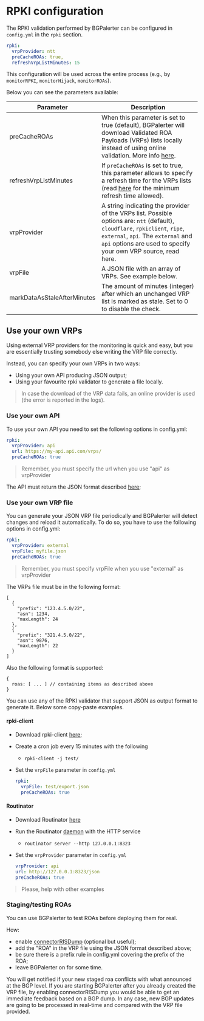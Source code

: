 # RPKI configuration

The RPKI validation performed by BGPalerter can be configured in `config.yml` in the `rpki` section.

```yaml
rpki:
  vrpProvider: ntt
  preCacheROAs: true,
  refreshVrpListMinutes: 15
```

This configuration will be used across the entire process (e.g., by `monitorRPKI`, `monitorHijack`, `monitorROAs`).

Below you can see the parameters available:

|Parameter| Description| 
|---|---|
|preCacheROAs| When this parameter is set to true (default), BGPalerter will download Validated ROA Payloads (VRPs) lists locally instead of using online validation. More info [here](https://github.com/massimocandela/rpki-validator).|
|refreshVrpListMinutes| If `preCacheROAs` is set to true, this parameter allows to specify a refresh time for the VRPs lists (read [here](https://github.com/massimocandela/rpki-validator#rpki-auto-refresh-limits) for the minimum refresh time allowed). |
|vrpProvider| A string indicating the provider of the VRPs list. Possible options are: `ntt` (default), `cloudflare`, `rpkiclient`, `ripe`, `external`, `api`. The `external` and `api` options are used to specify your own VRP source, read here.|
|vrpFile| A JSON file with an array of VRPs. See example below.|
|markDataAsStaleAfterMinutes| The amount of minutes (integer) after which an unchanged VRP list is marked as stale. Set to 0 to disable the check. |


## Use your own VRPs
Using external VRP providers for the monitoring is quick and easy, but you are essentially trusting somebody else writing the VRP file correctly. 

Instead, you can specify your own VRPs in two ways:

* Using your own API producing JSON output;
* Using your favourite rpki validator to generate a file locally.

> In case the download of the VRP data fails, an online provider is used (the error is reported in the logs).

### Use your own API
To use your own API you need to set the following options in config.yml:

```yaml
rpki:
  vrpProvider: api
  url: https://my-api.api.com/vrps/
  preCacheROAs: true
```

> Remember, you must specify the url when you use "api" as vrpProvider

The API must return the JSON format described [here](https://github.com/massimocandela/rpki-validator#vrps-on-custom-api);

### Use your own VRP file

You can generate your JSON VRP file periodically and BGPalerter will detect changes and reload it automatically.
To do so, you have to use the following options in config.yml:

```yaml
rpki:
  vrpProvider: external
  vrpFile: myfile.json
  preCacheROAs: true
```

> Remember, you must specify vrpFile when you use "external" as vrpProvider


The VRPs file must be in the following format:
```json5
[
  {
    "prefix": "123.4.5.0/22",
    "asn": 1234,
    "maxLength": 24
  },
  {
    "prefix": "321.4.5.0/22",
    "asn": 9876,
    "maxLength": 22
  }
]
```

Also the following format is supported:
```json5
{
  roas: [ ... ] // containing items as described above
}
```

You can use any of the RPKI validator that support JSON as output format to generate it. Below some copy-paste examples.


#### rpki-client

* Download rpki-client [here](https://www.rpki-client.org/);

* Create a cron job every 15 minutes with the following
  * `rpki-client -j test/`

* Set the `vrpFile` parameter in `config.yml`
    ```yaml
    rpki:
      vrpFile: test/export.json
      preCacheROAs: true
    ```

#### Routinator

* Download Routinator [here](https://github.com/NLnetLabs/routinator)

* Run the Routinator [daemon](https://rpki.readthedocs.io/en/latest/routinator/daemon.html) with the HTTP service
  * `routinator server --http 127.0.0.1:8323`

* Set the `vrpProvider` parameter in `config.yml`
    ```yaml
    vrpProvider: api
    url: http://127.0.0.1:8323/json
    preCacheROAs: true
    ```
    
> Please, help with other examples    


### Staging/testing ROAs
You can use BGPalerter to test ROAs before deploying them for real.

How:
- enable [connectorRISDump](configuration.md#connectorrisdump) (optional but useful);
- add the "ROA" in the VRP file using the JSON format described above;
- be sure there is a prefix rule in config.yml covering the prefix of the ROA;
- leave BGPalerter on for some time.

You will get notified if your new staged roa conflicts with what announced at the BGP level.
If you are starting BGPalerter after you already created the VRP file, by enabling connectorRISDump you would be able to get an immediate feedback based on a BGP dump. In any case, new BGP updates are going to be processed in real-time and compared with the VRP file provided.

